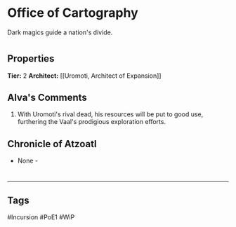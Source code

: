 # Office of Cartography
Dark magics guide a nation's divide.

#
## Properties
**Tier:** 2
**Architect:** [[Uromoti, Architect of Expansion]]
## Alva's Comments
1. With Uromoti's rival dead, his resources will be put to good use, furthering the Vaal's prodigious exploration efforts.
## Chronicle of Atzoatl
- None -

#
---
## Tags
#Incursion
#PoE1
#WiP
